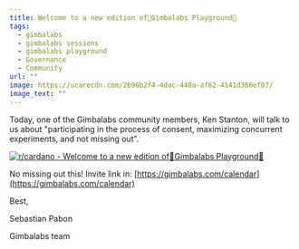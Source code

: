 ```yaml
---
title: Welcome to a new edition of🎢Gimbalabs Playground🎡
tags:
  - gimbalabs
  - gimbalabs sessions
  - gimbalabs playground
  - Governance
  - Community
url: ""
image: https://ucarecdn.com/2696b2f4-4dac-440a-af62-4141d366ef07/
image_text: ""
---
```


Today, one of the Gimbalabs community members, Ken Stanton, will talk to us about "participating in the process of consent, maximizing concurrent experiments, and not missing out".

[![r/cardano - Welcome to a new edition of🎢Gimbalabs Playground🎡](https://preview.redd.it/welcome-to-a-new-edition-of-gimbalabs-playground-v0-z76topkjipqc1.png?width=1920&format=png&auto=webp&s=1c95d5132792d724089231dd01cf036e595e4a5e)](https://preview.redd.it/welcome-to-a-new-edition-of-gimbalabs-playground-v0-z76topkjipqc1.png?width=1920&format=png&auto=webp&s=1c95d5132792d724089231dd01cf036e595e4a5e)

No missing out this! Invite link in: [https://gimbalabs.com/calendar](https://gimbalabs.com/calendar)

Best,

Sebastian Pabon

Gimbalabs team
